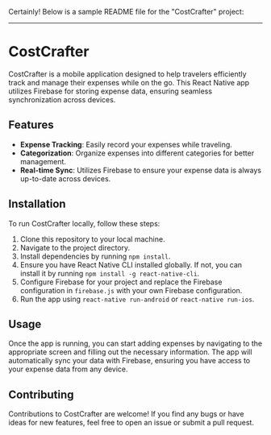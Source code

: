 Certainly! Below is a sample README file for the "CostCrafter" project:

---

# CostCrafter

CostCrafter is a mobile application designed to help travelers efficiently track and manage their expenses while on the go. This React Native app utilizes Firebase for storing expense data, ensuring seamless synchronization across devices.

## Features

- **Expense Tracking**: Easily record your expenses while traveling.
- **Categorization**: Organize expenses into different categories for better management.
- **Real-time Sync**: Utilizes Firebase to ensure your expense data is always up-to-date across devices.

## Installation

To run CostCrafter locally, follow these steps:

1. Clone this repository to your local machine.
2. Navigate to the project directory.
3. Install dependencies by running `npm install`.
4. Ensure you have React Native CLI installed globally. If not, you can install it by running `npm install -g react-native-cli`.
5. Configure Firebase for your project and replace the Firebase configuration in `firebase.js` with your own Firebase configuration.
6. Run the app using `react-native run-android` or `react-native run-ios`.

## Usage

Once the app is running, you can start adding expenses by navigating to the appropriate screen and filling out the necessary information. The app will automatically sync your data with Firebase, ensuring you have access to your expense data from any device.

## Contributing

Contributions to CostCrafter are welcome! If you find any bugs or have ideas for new features, feel free to open an issue or submit a pull request.

